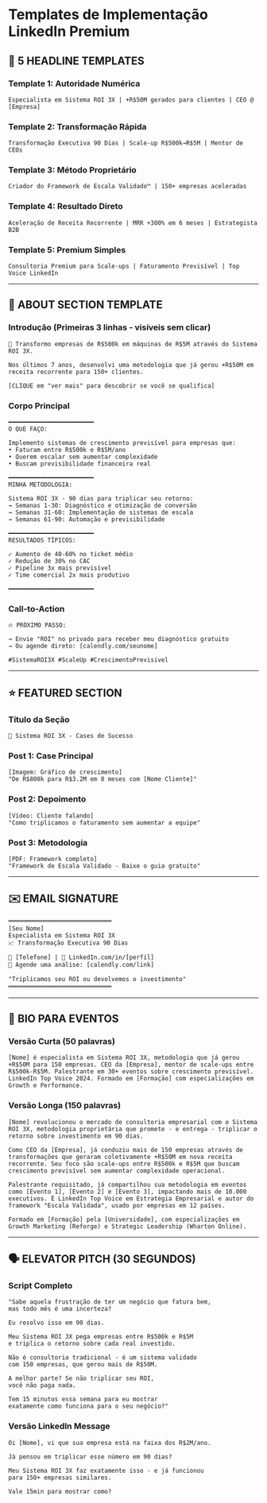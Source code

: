 # Templates de Implementação LinkedIn Premium

## 🎯 5 HEADLINE TEMPLATES

### Template 1: Autoridade Numérica
```
Especialista em Sistema ROI 3X | +R$50M gerados para clientes | CEO @ [Empresa]
```

### Template 2: Transformação Rápida
```
Transformação Executiva 90 Dias | Scale-up R$500k→R$5M | Mentor de CEOs
```

### Template 3: Método Proprietário
```
Criador do Framework de Escala Validado™ | 150+ empresas aceleradas
```

### Template 4: Resultado Direto
```
Aceleração de Receita Recorrente | MRR +300% em 6 meses | Estrategista B2B
```

### Template 5: Premium Simples
```
Consultoria Premium para Scale-ups | Faturamento Previsível | Top Voice LinkedIn
```

---

## 📄 ABOUT SECTION TEMPLATE

### Introdução (Primeiras 3 linhas - visíveis sem clicar)
```
🎯 Transformo empresas de R$500k em máquinas de R$5M através do Sistema ROI 3X.

Nos últimos 7 anos, desenvolvi uma metodologia que já gerou +R$50M em receita recorrente para 150+ clientes.

[CLIQUE em "ver mais" para descobrir se você se qualifica]
```

### Corpo Principal
```
━━━━━━━━━━━━━━━━━━━━━━━━
O QUE FAÇO:

Implemento sistemas de crescimento previsível para empresas que:
• Faturam entre R$500k e R$5M/ano
• Querem escalar sem aumentar complexidade
• Buscam previsibilidade financeira real

━━━━━━━━━━━━━━━━━━━━━━━━
MINHA METODOLOGIA:

Sistema ROI 3X - 90 dias para triplicar seu retorno:
→ Semanas 1-30: Diagnóstico e otimização de conversão
→ Semanas 31-60: Implementação de sistemas de escala
→ Semanas 61-90: Automação e previsibilidade

━━━━━━━━━━━━━━━━━━━━━━━━
RESULTADOS TÍPICOS:

✓ Aumento de 40-60% no ticket médio
✓ Redução de 30% no CAC
✓ Pipeline 3x mais previsível
✓ Time comercial 2x mais produtivo

━━━━━━━━━━━━━━━━━━━━━━━━
```

### Call-to-Action
```
🔥 PRÓXIMO PASSO:

→ Envie "ROI" no privado para receber meu diagnóstico gratuito
→ Ou agende direto: [calendly.com/seunome]

#SistemaROI3X #ScaleUp #CrescimentoPrevisivel
```

---

## ⭐ FEATURED SECTION

### Título da Seção
```
🚀 Sistema ROI 3X - Cases de Sucesso
```

### Post 1: Case Principal
```
[Imagem: Gráfico de crescimento]
"De R$800k para R$3.2M em 8 meses com [Nome Cliente]"
```

### Post 2: Depoimento
```
[Vídeo: Cliente falando]
"Como triplicamos o faturamento sem aumentar a equipe"
```

### Post 3: Metodologia
```
[PDF: Framework completo]
"Framework de Escala Validado - Baixe o guia gratuito"
```

---

## ✉️ EMAIL SIGNATURE

```html
═════════════════════════════
[Seu Nome]
Especialista em Sistema ROI 3X
📈 Transformação Executiva 90 Dias

📱 [Telefone] | 💼 LinkedIn.com/in/[perfil]
🎯 Agende uma análise: [calendly.com/link]

"Triplicamos seu ROI ou devolvemos o investimento"
═════════════════════════════
```

---

## 🎤 BIO PARA EVENTOS

### Versão Curta (50 palavras)
```
[Nome] é especialista em Sistema ROI 3X, metodologia que já gerou +R$50M para 150 empresas. CEO da [Empresa], mentor de scale-ups entre R$500k-R$5M. Palestrante em 30+ eventos sobre crescimento previsível. LinkedIn Top Voice 2024. Formado em [Formação] com especializações em Growth e Performance.
```

### Versão Longa (150 palavras)
```
[Nome] revolucionou o mercado de consultoria empresarial com o Sistema ROI 3X, metodologia proprietária que promete - e entrega - triplicar o retorno sobre investimento em 90 dias.

Como CEO da [Empresa], já conduziu mais de 150 empresas através de transformações que geraram coletivamente +R$50M em nova receita recorrente. Seu foco são scale-ups entre R$500k e R$5M que buscam crescimento previsível sem aumentar complexidade operacional.

Palestrante requisitado, já compartilhou sua metodologia em eventos como [Evento 1], [Evento 2] e [Evento 3], impactando mais de 10.000 executivos. É LinkedIn Top Voice em Estratégia Empresarial e autor do framework "Escala Validada", usado por empresas em 12 países.

Formado em [Formação] pela [Universidade], com especializações em Growth Marketing (Reforge) e Strategic Leadership (Wharton Online).
```

---

## 🗣️ ELEVATOR PITCH (30 SEGUNDOS)

### Script Completo
```
"Sabe aquela frustração de ter um negócio que fatura bem, 
mas todo mês é uma incerteza?

Eu resolvo isso em 90 dias.

Meu Sistema ROI 3X pega empresas entre R$500k e R$5M 
e triplica o retorno sobre cada real investido.

Não é consultoria tradicional - é um sistema validado 
com 150 empresas, que gerou mais de R$50M.

A melhor parte? Se não triplicar seu ROI, 
você não paga nada.

Tem 15 minutos essa semana para eu mostrar 
exatamente como funciona para o seu negócio?"
```

### Versão LinkedIn Message
```
Oi [Nome], vi que sua empresa está na faixa dos R$2M/ano.

Já pensou em triplicar esse número em 90 dias?

Meu Sistema ROI 3X faz exatamente isso - e já funcionou 
para 150+ empresas similares.

Vale 15min para mostrar como?
```